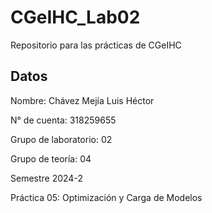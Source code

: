 # CGeIHC_Lab02
 Repositorio para las prácticas de CGeIHC

## Datos
Nombre: Chávez Mejía Luis Héctor

N° de cuenta: 318259655

Grupo de laboratorio: 02

Grupo de teoría: 04

Semestre 2024-2

Práctica 05: Optimización y Carga de Modelos